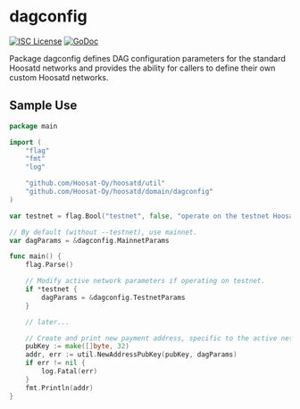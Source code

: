 dagconfig
========

[![ISC License](http://img.shields.io/badge/license-ISC-blue.svg)](https://choosealicense.com/licenses/isc/)
[![GoDoc](https://img.shields.io/badge/godoc-reference-blue.svg)](http://godoc.org/github.com/Hoosat-Oy/hoosatd/dagconfig)

Package dagconfig defines DAG configuration parameters for the standard
Hoosatd networks and provides the ability for callers to define their own custom
Hoosatd networks.

## Sample Use

```Go
package main

import (
	"flag"
	"fmt"
	"log"

	"github.com/Hoosat-Oy/hoosatd/util"
	"github.com/Hoosat-Oy/hoosatd/domain/dagconfig"
)

var testnet = flag.Bool("testnet", false, "operate on the testnet Hoosat network")

// By default (without --testnet), use mainnet.
var dagParams = &dagconfig.MainnetParams

func main() {
	flag.Parse()

	// Modify active network parameters if operating on testnet.
	if *testnet {
		dagParams = &dagconfig.TestnetParams
	}

	// later...

	// Create and print new payment address, specific to the active network.
	pubKey := make([]byte, 32)
	addr, err := util.NewAddressPubKey(pubKey, dagParams)
	if err != nil {
		log.Fatal(err)
	}
	fmt.Println(addr)
}
```

